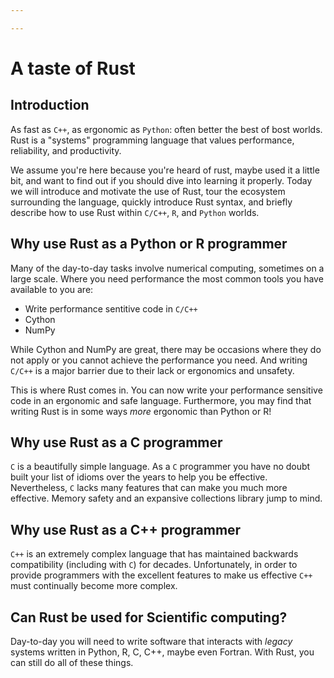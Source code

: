 ```yaml
---

---
```


# A taste of Rust

## Introduction
As fast as `C++`, as ergonomic as `Python`: often better the best of bost worlds. Rust
is a "systems" programming language that values performance, reliability, and productivity.

We assume you're here because you're heard of rust, maybe used it a little bit, and want to find out
if you should dive into learning it properly. Today we will introduce and motivate the use of Rust,
tour the ecosystem surrounding the language, quickly introduce Rust syntax, and briefly describe
how to use Rust within `C/C++`, `R`, and `Python` worlds.

## Why use Rust as a Python or R programmer
Many of the day-to-day tasks involve numerical computing, sometimes on a large scale. Where you need
performance the most common tools you have available to you are:
- Write performance sentitive code in `C/C++`
- Cython
- NumPy

While Cython and NumPy are great, there may be occasions where they do not apply or you cannot achieve
the performance you need. And writing `C/C++` is a major barrier due to their lack or ergonomics and
unsafety.

This is where Rust comes in. You can now write your performance sensitive code in an ergonomic and
safe language. Furthermore, you may find that writing Rust is in some ways _more_ ergonomic than
Python or R!

## Why use Rust as a C programmer
`C` is a beautifully simple language. As a `C` programmer you have no doubt built your list of
idioms over the years to help you be effective. Nevertheless, `C` lacks many features that can make
you much more effective. Memory safety and an expansive collections library jump to mind.

## Why use Rust as a C++ programmer
`C++` is an extremely complex language that has maintained backwards compatibility (including with `C`)
for decades. Unfortunately, in order to provide programmers with the excellent features to make us
effective `C++` must continually become more complex.

## Can Rust be used for Scientific computing?
Day-to-day you will need to write software that interacts with _legacy_ systems written in Python, R,
C, C++, maybe even Fortran. With Rust, you can still do all of these things.
